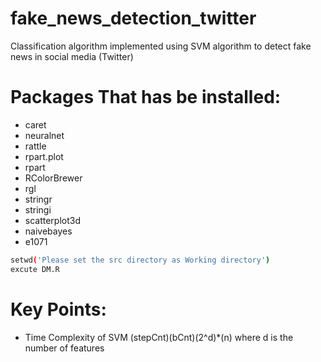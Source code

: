 # fake_news_detection_twitter
Classification algorithm implemented using SVM algorithm to detect fake news in social media (Twitter)

# Packages That has be installed:
- caret
- neuralnet
- rattle
- rpart.plot
- rpart
- RColorBrewer
- rgl
- stringr
- stringi
- scatterplot3d
- naivebayes
- e1071

```sh
setwd('Please set the src directory as Working directory')
excute DM.R
```

# Key Points:
- Time Complexity of SVM
     (stepCnt)(bCnt)(2^d)*(n)
     where d is the number of features
